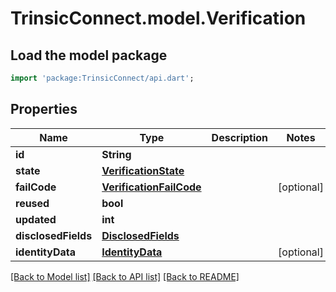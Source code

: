 # TrinsicConnect.model.Verification

## Load the model package
```dart
import 'package:TrinsicConnect/api.dart';
```

## Properties
Name | Type | Description | Notes
------------ | ------------- | ------------- | -------------
**id** | **String** |  | 
**state** | [**VerificationState**](VerificationState.md) |  | 
**failCode** | [**VerificationFailCode**](VerificationFailCode.md) |  | [optional] 
**reused** | **bool** |  | 
**updated** | **int** |  | 
**disclosedFields** | [**DisclosedFields**](DisclosedFields.md) |  | 
**identityData** | [**IdentityData**](IdentityData.md) |  | [optional] 

[[Back to Model list]](../README.md#documentation-for-models) [[Back to API list]](../README.md#documentation-for-api-endpoints) [[Back to README]](../README.md)


